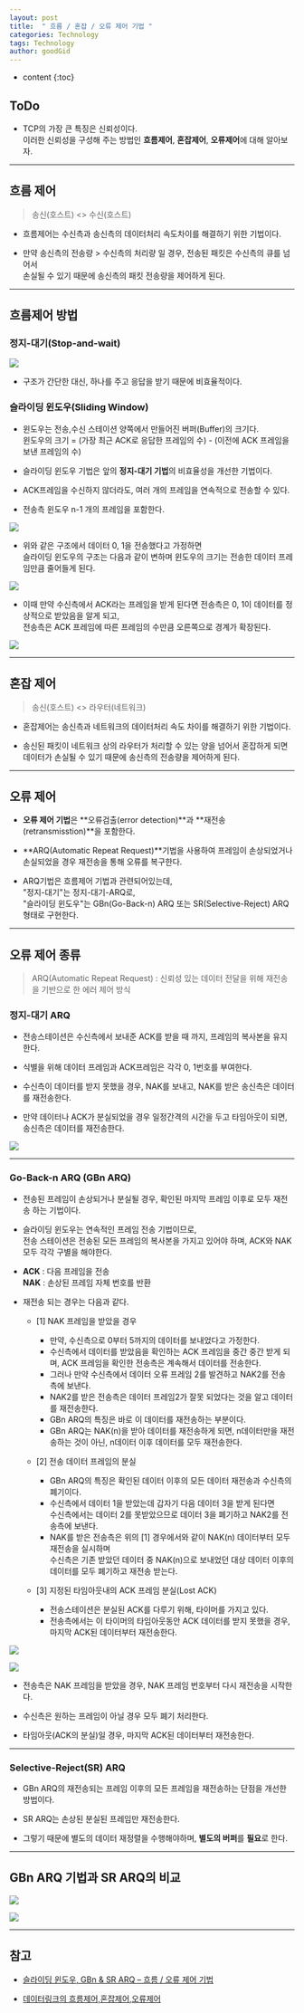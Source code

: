 ```yaml
---
layout: post
title:  " 흐름 / 혼잡 / 오류 제어 기법 "
categories: Technology
tags: Technology
author: goodGid
---
```

* content
{:toc}


## ToDo

* TCP의 가장 큰 특징은 신뢰성이다. <br> 이러한 신뢰성을 구성해 주는 방법인 **흐름제어**, **혼잡제어**, **오류제어**에 대해 알아보자.








---

## 흐름 제어

> 송신(호스트) <> 수신(호스트)

* 흐름제어는 수신측과 송신측의 데이터처리 속도차이를 해결하기 위한 기법이다.

* 만약 송신측의 전송량 > 수신측의 처리량 일 경우, 전송된 패킷은 수신측의 큐를 넘어서 <br> 손실될 수 있기 때문에 송신측의 패킷 전송량을 제어하게 된다.



---

## 흐름제어 방법


### 정지-대기(Stop-and-wait)

![](/assets/img/posts/error_flow_control_1.png)

* 구조가 간단한 대신, 하나를 주고 응답을 받기 때문에 비효율적이다.


### 슬라이딩 윈도우(Sliding Window)

* 윈도우는 전송,수신 스테이션 양쪽에서 만들어진 버퍼(Buffer)의 크기다. <br> 윈도우의 크기 = (가장 최근 ACK로 응답한 프레임의 수) - (이전에 ACK 프레임을 보낸 프레임의 수)

* 슬라이딩 윈도우 기법은 앞의 **정지-대기 기법**의 비효율성을 개선한 기법이다.

* ACK프레임을 수신하지 않더라도, 여러 개의 프레임을 연속적으로 전송할 수 있다.


* 전송측 윈도우 n-1 개의 프레임을 포함한다.

![](/assets/img/posts/error_flow_control_2.png)


* 위와 같은 구조에서 데이터 0, 1을 전송했다고 가정하면 <br> 슬라이딩 윈도우의 구조는 다음과 같이 변하며 윈도우의 크기는 전송한 데이터 프레임만큼 줄어들게 된다.


![](/assets/img/posts/error_flow_control_3.png)


* 이때 만약 수신측에서 ACK라는 프레임을 받게 된다면 전송측은 0, 1이 데이터를 정상적으로 받았음을 알게 되고, <br> 전송측은 ACK 프레임에 따른 프레임의 수만큼 오른쪽으로 경계가 확장된다.


![](/assets/img/posts/error_flow_control_4.png)





---



## 혼잡 제어

> 송신(호스트) <> 라우터(네트워크)


* 혼잡제어는 송신측과 네트워크의 데이터처리 속도 차이를 해결하기 위한 기법이다.

* 송신된 패킷이 네트워크 상의 라우터가 처리할 수 있는 양을 넘어서 혼잡하게 되면 <br> 데이터가 손실될 수 있기 때문에 송신측의 전송량을 제어하게 된다.


---

## 오류 제어

* **오류 제어 기법**은 **오류검출(error detection)**과 **재전송(retransmisstion)**을 포함한다.

* **ARQ(Automatic Repeat Request)**기법을 사용하여 프레임이 손상되었거나 손실되었을 경우 재전송을 통해 오류를 복구한다.

* ARQ기법은 흐름제어 기법과 관련되어있는데, <br> "정지-대기"는 정지-대기-ARQ로, <br> "슬라이딩 윈도우"는 GBn(Go-Back-n) ARQ 또는 SR(Selective-Reject) ARQ 형태로 구현한다.


---

## 오류 제어 종류 

> ARQ(Automatic Repeat Request) : 신뢰성 있는 데이터 전달을 위해 재전송을 기반으로 한 에러 제어 방식

### 정지-대기 ARQ

* 전송스테이션은 수신측에서 보내준 ACK를 받을 때 까지, 프레임의 복사본을 유지한다.

* 식별을 위해 데이터 프레임과 ACK프레임은 각각 0, 1번호를 부여한다.

* 수신측이 데이터를 받지 못했을 경우, NAK를 보내고, NAK를 받은 송신측은 데이터를 재전송한다.

* 만약 데이터나 ACK가 분실되었을 경우 일정간격의 시간을 두고 타임아웃이 되면, 송신측은 데이터를 재전송한다.

![](/assets/img/posts/error_flow_control_5.png)


---


### Go-Back-n ARQ (GBn ARQ)

* 전송된 프레임이 손상되거나 분실될 경우, 확인된 마지막 프레임 이후로 모두 재전송 하는 기법이다.

* 슬라이딩 윈도우는 연속적인 프레임 전송 기법이므로, <br> 전송 스테이션은 전송된 모든 프레임의 복사본을 가지고 있어야 하며, ACK와 NAK 모두 각각 구별을 해야한다.

* **ACK** : 다음 프레임을 전송 <br> **NAK** : 손상된 프레임 자체 번호를 반환

* 재전송 되는 경우는 다음과 같다.
    - [1] NAK 프레임을 받았을 경우
        - 만약, 수신측으로 0부터 5까지의 데이터를 보내었다고 가정한다.
        - 수신측에서 데이터를 받았음을 확인하는 ACK 프레임을 중간 중간 받게 되며, ACK 프레임을 확인한 전송측은 계속해서 데이터를 전송한다.
        - 그러나 만약 수신측에서 데이터 오류 프레임 2를 발견하고 NAK2를 전송 측에 보낸다.
        - NAK2를 받은 전송측은 데이터 프레임2가 잘못 되었다는 것을 알고 데이터를 재전송한다.
        - GBn ARQ의 특징은 바로 이 데이터를 재전송하는 부분이다.
        - GBn ARQ는 NAK(n)을 받아 데이터를 재전송하게 되면, n데이터만을 재전송하는 것이 아닌, n데이터 이후 데이터를 모두 재전송한다.

    - [2] 전송 데이터 프레임의 분실
        - GBn ARQ의 특징은 확인된 데이터 이후의 모든 데이터 재전송과 수신측의 폐기이다.
        - 수신측에서 데이터 1을 받았는데 갑자기 다음 데이터 3을 받게 된다면 <br> 수신측에서는 데이터 2를 못받았으므로 데이터 3을 폐기하고 NAK2를 전송측에 보낸다.
        - NAK를 받은 전송측은 위의 [1] 경우에서와 같이 NAK(n) 데이터부터 모두 재전송을 실시하며 <br> 수신측은 기존 받았던 데이터 중 NAK(n)으로 보내었던 대상 데이터 이후의 데이터를 모두 폐기하고 재전송 받는다.


    - [3] 지정된 타임아웃내의 ACK 프레임 분실(Lost ACK)
        - 전송스테이션은 분실된 ACK를 다루기 위해, 타이머를 가지고 있다. 
        - 전송측에서는 이 타이머의 타임아웃동안 ACK 데이터를 받지 못했을 경우, 마지막 ACK된 데이터부터 재전송한다.


![](/assets/img/posts/error_flow_control_6.png)


![](/assets/img/posts/error_flow_control_7.png)


* 전송측은 NAK 프레임을 받았을 경우, NAK 프레임 번호부터 다시 재전송을 시작한다.

* 수신측은 원하는 프레임이 아닐 경우 모두 폐기 처리한다.

* 타임아웃(ACK의 분실)일 경우,  마지막 ACK된 데이터부터 재전송한다.

---

### Selective-Reject(SR) ARQ

* GBn ARQ의 재전송되는 프레임 이후의 모든 프레임을 재전송하는 단점을 개선한 방법이다.

* SR ARQ는 손상된 분실된 프레임만 재전송한다.

* 그렇기 때문에 별도의 데이터 재정렬을 수행해야하며, **별도의 버퍼**를 **필요**로 한다.


---

## GBn ARQ 기법과 SR ARQ의 비교

![](/assets/img/posts/error_flow_control_8.png)


![](/assets/img/posts/error_flow_control_9.png)




---

## 참고

* [슬라이딩 윈도우, GBn & SR ARQ – 흐름 / 오류 제어 기법](http://wildpup.cafe24.com/archives/469#comments)

* [데이터링크의 흐름제어,혼잡제어,오류제어](http://lelumiere.tistory.com/11)